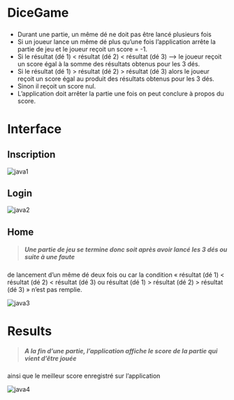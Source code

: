# DiceGame
#####
* Durant une partie, un même dé ne doit pas être lancé plusieurs fois
* Si un joueur lance un même dé plus qu’une fois l’application arrête la partie de jeu et le joueur reçoit un score = -1. 
* Si le résultat (dé 1) < résultat (dé 2) < résultat (dé 3) --> le joueur reçoit un score égal 
à la somme des résultats obtenus pour les 3 dés.
* Si le résultat (dé 1) > résultat (dé 2) > résultat (dé 3) alors le joueur reçoit un score égal au produit des résultats 
obtenus pour les 3 dés.
* Sinon il reçoit un score nul. 
* L’application doit arrêter la partie une fois on peut conclure à propos du score.


# Interface 

## Inscription
![java1](https://user-images.githubusercontent.com/108592629/235283231-fce53bda-3c9f-4e0e-aa26-86985e7fe158.png)

## Login
![java2](https://user-images.githubusercontent.com/108592629/235283240-6f60b76e-0f3b-49ee-a142-859d01a6165a.png)

## Home

>##### Une partie de jeu se termine donc soit après avoir lancé les 3 dés ou suite à une faute 
de lancement d’un même dé deux fois ou car la condition « résultat (dé 1) < résultat 
(dé 2) < résultat (dé 3) ou résultat (dé 1) > résultat (dé 2) > résultat (dé 3) » n’est 
pas remplie.

![java3](https://user-images.githubusercontent.com/108592629/235283248-bdc73f84-1079-4768-bd82-4e8b1f8c3673.png)
# Results

>##### A la fin d’une partie, l’application affiche le score de la partie qui vient d’être jouée 
ainsi que le meilleur score enregistré sur l’application

![java4](https://user-images.githubusercontent.com/108592629/235283254-22cecdd1-ee5c-4ee1-a9ed-d83a675bfdfb.png)
